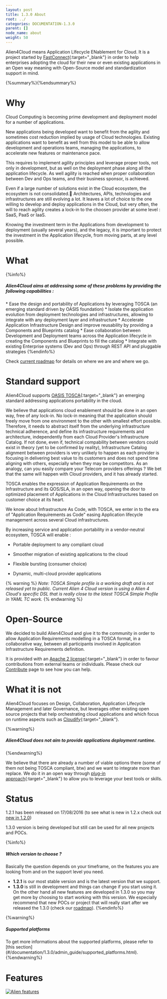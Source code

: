 ```yaml
---
layout: post
title: 1.3.0 About
root: ../
categories: DOCUMENTATION-1.3.0
parent: []
node_name: about
weight: 50
---
```


Alien4Cloud means Application LIfecycle ENablement for Cloud. It is a project started by [FastConnect](http://www.fastconnect.fr){:target="_blank"} in order to help enterprises adopting the cloud for their new or even existing applications in an Open way meaning with Open-Source model and standardization support in mind.

{%summary%}{%endsummary%}

# Why
Cloud Computing is becoming prime development and deployment model for a number of applications.

New applications being developed want to benefit from the agility and sometimes cost reduction implied by usage of Cloud technologies.
Existing applications want to benefit as well from this model to be able to allow development and operations teams, managing the applications, to accelerate new features or maintenance pace.

This requires to implement agility principles and leverage proper tools, not only in development, but as well on the deployment phase along all the application lifecycle.
As well agility is reached when proper collaboration between Dev and Ops teams, and their business sponsor, is achieved.

Even if a large number of solutions exist in the Cloud ecosystem, the ecosystem is not consolidated. Architectures, APIs, technologies and infrastructures are still evolving a lot.
It leaves a lot of choice to the one willing to develop and deploy applications in the Cloud, but very often, the will to reach agility creates a lock-in to the choosen provider at some level : SaaS, PaaS or IaaS.

Knowing the investment term in the Applications from development to deployment (usually several years), and the legacy, it is important to protect the investment in the Application lifecycle, from moving parts, at any level possible.

# What
<p>
{%info%}
  <h5>Alien4Cloud aims at addressing some of these problems by providing the following capabilities :</h5>
* Ease the design and portability of Applications by leveraging TOSCA (an emerging standard driven by OASIS foundation)
* Isolate the application evolution from deployment technologies and infrastructures, allowing to integrate with any deployment layer and infrastructure
* Accelerate Application Infrastructure Design and improve reusability by providing a Components and Blueprints catalog
* Ease collaboration between Development and Deployment teams across the Application lifecycle in creating the Components and Blueprints to fill the catalog
* Integrate with existing Enterprise systems (Dev and Ops) through REST API and pluggable strategies
{%endinfo%}
</p>

Check [current roadmap](../../roadmap) for details on where we are and where we go.

# Standard support
Alien4Cloud supports [OASIS TOSCA](https://www.oasis-open.org/committees/tc_home.php?wg_abbrev=tosca){:target="_blank"} an emerging standard addressing applications portability in the cloud.

We believe that applications cloud enablement should be done in an open way, free of any lock-in.
No lock-in meaning that the application should freely move from one environment to the other with smallest effort possible. Therefore, it needs to abstract itself from the underlying infrastructure technical adherence, and define its infrastructure requirements and architecture, independently from each Cloud Provider's Infrastructure Catalog.
If not done, even if, technical compability between vendors could exist in theory (yet to be confirmed by reality), Infrastructure Catalog alignment between providers is very unlikely to happen as each provider is focusing in delivering best value to its customers and does not spend time aligning with others, especially when they may be competitors.
As an analogy, can you easily compare your Telecom providers offerings ?
We bet that the same will happen with Cloud providers, and it has already started.

TOSCA enables the expression of Application Requirements on the Infrastructure and its QOS/SLA, in an open way, opening the door to optimized placement of Applications in the Cloud Infrastructures based on customer choice at its heart.

We know about Infrastructure As Code, with TOSCA, we enter in to the era of "Application Requirements as Code" easing Application lifecycle management across several Cloud infrastructures.

By increasing service and application portability in a vendor-neutral ecosystem, TOSCA will enable :

* Portable deployment to any compliant cloud

* Smoother migration of existing applications to the cloud

* Flexible bursting (consumer choice)

* Dynamic, multi-cloud provider applications

{% warning %}
_Note: TOSCA Simple profile is a working draft and is not released yet to public. Current Alien 4 Cloud version is using a Alien 4 Cloud's specific DSL that is really close to the latest TOSCA Simple Profile in YAML TC work._
{% endwarning %}

# Open-Source
We decided to build Alien4Cloud and give it to the community in order to allow  Application Requirements modelling in a TOSCA format, in a collaborative way, between all participants involved in Application Infrastructure Requirements definition.

It is provided with an [Apache 2 license](http://www.apache.org/licenses/LICENSE-2.0.html){:target="_blank"} in order to favour contributions from external teams or individuals.
Please check our [Contribute](#/developer_guide/index.html) page to see how you can help.

# What it is not
Alien4Cloud focuses on Design, Collaboration, Application Lifecycle Management and later Governance, but leverages other existing open source projects that help orchestrating cloud applications and which focus on runtime aspects such as [Cloudify](http://getcloudify.org){:target="_blank"}.

{%warning%}
<h5>Alien4Cloud does not aim to provide applications deployment runtime.</h5>
{%endwarning%}

We believe that there are already a number of viable options there (some of them not being TOSCA compliant, btw) and we want to integrate more than replace.
We do it in an open way through [plug-in approach](../developer_guide/plugin.html){:target="_blank"} to allow you to leverage your best tools or skills.

# Status
1.2.1 has been released on 17/08/2016 (to see what is new in 1.2.x check out [new in 1.2.0](whatsnew))

1.3.0 version is being developed but still can be used for all new projects and POCs.

{%info%}
<h5>Which version to choose ?</h5>
Basically the question depends on your timeframe, on the features you are looking from and on the support level you need.

* __1.2.1__ is our most stable version and is the latest version that we support.
* __1.3.0__ is still in development and things can change if you start using it. On the other hand all new features are developed in 1.3.0 so you may get more by choosing to start working with this version. We especially recommend that new POCs or project that will really start after we released the 1.3.0 (check our [roadmap](../../roadmap)).
{%endinfo%}

{%warning%}
<h5>Supported platforms</h5>
To get more informations about the supported platforms, please refer to [this section](#/documentation/1.3.0/admin_guide/supported_platforms.html).
{%endwarning%}

# Features

[![Alien features](../images/alien-features-1-1.png)](../images/alien-features-1-1.png)
